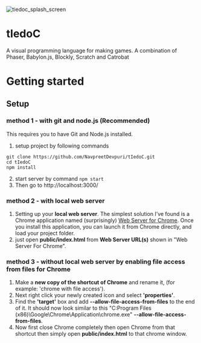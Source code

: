 ![tiedoc_splash_screen](https://raw.githubusercontent.com/NavpreetDevpuri/tIedoC/master/public/data/logo/tiedoc_logo_landscape_splash_screen.gif)
# tIedoC
A visual programming language for making games. A combination of Phaser, Babylon.js, Blockly, Scratch and Catrobat

# Getting started
## Setup 
### method 1 - with git and node.js (Recommended) 
This requires you to have Git and Node.js installed.
1) setup project by following commands
```console
git clone https://github.com/NavpreetDevpuri/tIedoC.git
cd tIedoC
npm install
```
2) start server by command `npm start` 
3) Then go to http://localhost:3000/ 

### method 2 - with local web server 
1) Setting up your <b>local web server</b>. The simplest solution I’ve found is a Chrome application named (surprisingly) [ Web Server for Chrome](https://chrome.google.com/webstore/detail/web-server-for-chrome/ofhbbkphhbklhfoeikjpcbhemlocgigb?hl=en). Once you install this application, you can launch it from Chrome directly, and load your
project folder.
2) just open <b>public/index.html</b> from <b>Web Server URL(s)</b> shown in "Web Server For Chrome".

### method 3 - without local web server by enabling file access from files for Chrome
1.  Make a <b>new copy of the shortcut of Chrome</b> and rename it, (for example: 'chrome with file access').
2.  Next right click your newly created icon and select <b>'properties'</b>.
3.  Find the <b>'target'</b> box and add <b>--allow-file-access-from-files</b> to the end of it.  It should now look similar to this  "C:Program Files (x86)\Google\Chrome\Application\chrome.exe" <b>--allow-file-access-from-files</b>.
4. Now first close Chrome completely then open Chrome from that shortcut then simply open <b>public/index.html</b> to that chrome window.
